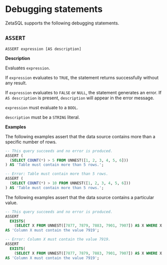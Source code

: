

<!-- mdlint off(WHITESPACE_LINE_LENGTH) -->

# Debugging statements

ZetaSQL supports the following debugging statements.

## `ASSERT`
```
ASSERT expression [AS description]
```

**Description**

Evaluates `expression`.

If `expression` evaluates to `TRUE`, the statement returns successfully
without any result.

If `expression` evaluates to `FALSE` or `NULL`, the statement generates an
error. If `AS description` is present, `description` will appear in the error
message.

`expression` must evaluate to a `BOOL`.

`description` must be a `STRING` literal.

**Examples**

The following examples assert that the data source contains more than a specific
number of rows.

```sql
-- This query succeeds and no error is produced.
ASSERT (
  (SELECT COUNT(*) > 5 FROM UNNEST([1, 2, 3, 4, 5, 6]))
) AS 'Table must contain more than 5 rows.';
```

```sql
-- Error: Table must contain more than 5 rows.
ASSERT (
  (SELECT COUNT(*) > 10 FROM UNNEST([1, 2, 3, 4, 5, 6]))
) AS 'Table must contain more than 5 rows.';
```

The following examples assert that the data source contains a particular value.

```sql
-- This query succeeds and no error is produced.
ASSERT
  EXISTS(
    (SELECT X FROM UNNEST([7877, 7879, 7883, 7901, 7907]) AS X WHERE X = 7907))
AS 'Column X must contain the value 7919';
```

```sql
-- Error: Column X must contain the value 7919.
ASSERT
  EXISTS(
    (SELECT X FROM UNNEST([7877, 7879, 7883, 7901, 7907]) AS X WHERE X = 7919))
AS 'Column X must contain the value 7919';
```

<!-- mdlint off(WHITESPACE_LINE_LENGTH) -->

<!-- mdlint on -->


